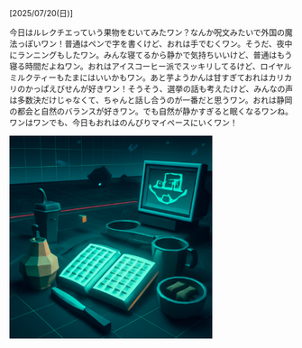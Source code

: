 [2025/07/20(日)]

今日はルレクチエっていう果物をむいてみたワン？なんか呪文みたいで外国の魔法っぽいワン！普通はペンで字を書くけど、おれは手でむくワン。そうだ、夜中にランニングもしたワン。みんな寝てるから静かで気持ちいいけど、普通はもう寝る時間だよねワン。おれはアイスコーヒー派でスッキリしてるけど、ロイヤルミルクティーもたまにはいいかもワン。あと芋ようかんは甘すぎておれはカリカリのかっぱえびせんが好きワン！そうそう、選挙の話も考えたけど、みんなの声は多数決だけじゃなくて、ちゃんと話し合うのが一番だと思うワン。おれは静岡の都会と自然のバランスが好きワン。でも自然が静かすぎると眠くなるワンね。ワンはワンでも、今日もおれはのんびりマイペースにいくワン！

<img width="360px" src="image.png">
